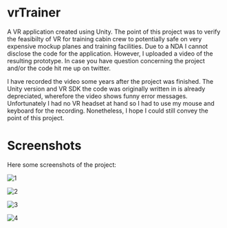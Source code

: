 # vrTrainer
A VR application created using Unity. The point of this project was to verify the feasibilty of VR for training cabin crew to potentially safe on very expensive mockup planes and training facilities.
Due to a NDA I cannot disclose the code for the application. However, I uploaded a video of the resulting prototype. In case you have question concerning the project and/or the code hit me up on twitter.

I have recorded the video some years after the project was finished. The Unity version and VR SDK the code was originally written in is already depreciated, wherefore the video shows funny error messages. Unfortunately I had no VR headset at hand so I had to use my mouse and keyboard for the recording. Nonetheless,  I hope I could still convey the point of this project.

# Screenshots
Here some screenshots of the project:


![1](https://user-images.githubusercontent.com/96864967/152716373-142de589-b76f-42d1-95fd-a719f64b2a35.png)

![2](https://user-images.githubusercontent.com/96864967/152716377-8169452e-9e20-42fd-9f53-c35ede9901b2.png)

![3](https://user-images.githubusercontent.com/96864967/152716380-c63863de-1943-47fb-a24b-7aca372c9beb.png)

![4](https://user-images.githubusercontent.com/96864967/152716381-befefcb6-7f0b-4d2c-8954-af3b22817b29.png)
